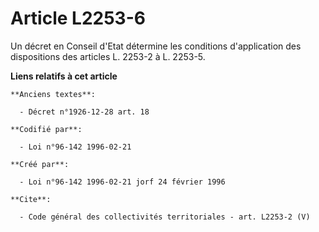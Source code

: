 # Article L2253-6

Un décret en Conseil d'Etat détermine les conditions d'application des dispositions des articles L. 2253-2 à L. 2253-5.

**Liens relatifs à cet article**

	**Anciens textes**:

	  - Décret n°1926-12-28 art. 18

	**Codifié par**:

	  - Loi n°96-142 1996-02-21

	**Créé par**:

	  - Loi n°96-142 1996-02-21 jorf 24 février 1996

	**Cite**:

	  - Code général des collectivités territoriales - art. L2253-2 (V)

